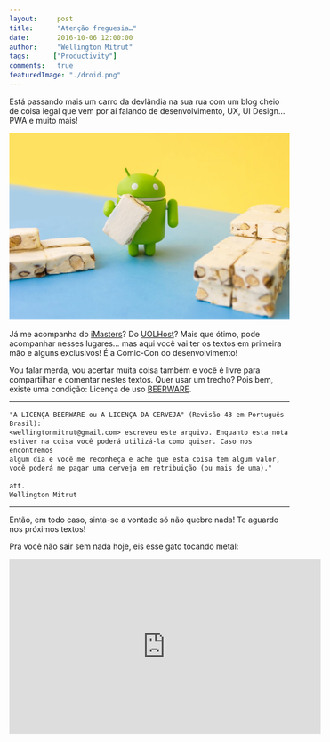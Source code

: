 ```yaml
---
layout:     post
title:      "Atenção freguesia…"
date:       2016-10-06 12:00:00
author:     "Wellington Mitrut"
tags:      ["Productivity"]
comments:   true
featuredImage: "./droid.png"
---
```


Está passando mais um carro da devlândia na sua rua com um blog cheio de coisa legal que vem por aí falando de desenvolvimento, UX, UI Design… PWA e muito mais!


![Android](./droid.png)

Já me acompanha do <a target="_blank" href="http://imasters.com.br/perfil/wellingtonmitrut/">iMasters</a>? Do <a target="_blank" href="http://www.uolhost.uol.com.br/academia/noticias/tecnologia/2016/06/20/4-coisas-a-se-considerar-para-uma-boa-ux-em-android.html#rmcl">UOLHost</a>? Mais que ótimo, pode acompanhar nesses lugares… mas aqui você vai ter os textos em primeira mão e alguns exclusivos! É a Comic-Con do desenvolvimento!

Vou falar merda, vou acertar muita coisa também e você é livre para compartilhar e comentar nestes textos. Quer usar um trecho? Pois bem, existe uma condição: Licença de uso <a target="_blank" href="https://pt.wikipedia.org/wiki/Beerware">BEERWARE</a>.


 --------------------------------------------
    "A LICENÇA BEERWARE ou A LICENÇA DA CERVEJA" (Revisão 43 em Português Brasil):
    <wellingtonmitrut@gmail.com> escreveu este arquivo. Enquanto esta nota 
    estiver na coisa você poderá utilizá-la como quiser. Caso nos encontremos 
    algum dia e você me reconheça e ache que esta coisa tem algum valor, 
    você poderá me pagar uma cerveja em retribuição (ou mais de uma)."

    att.
    Wellington Mitrut
-------------------------------------------

Então, em todo caso, sinta-se a vontade só não quebre nada! Te aguardo nos próximos textos!

Pra você não sair sem nada hoje, eis esse gato tocando metal:


<iframe width="560" height="315" src="https://www.youtube.com/embed/yWcak9tZupc" frameborder="0" allow="accelerometer; autoplay; encrypted-media; gyroscope; picture-in-picture" allowfullscreen></iframe>


